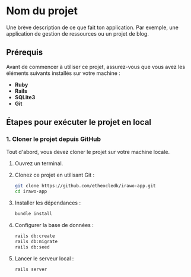 # Nom du projet

Une brève description de ce que fait ton application. Par exemple, une application de gestion de ressources ou un projet de blog.

## Prérequis

Avant de commencer à utiliser ce projet, assurez-vous que vous avez les éléments suivants installés sur votre machine :

- **Ruby** 
- **Rails** 
- **SQLite3** 
- **Git** 

## Étapes pour exécuter le projet en local

### 1. Cloner le projet depuis GitHub

Tout d'abord, vous devez cloner le projet sur votre machine locale.

1. Ouvrez un terminal.
2. Clonez ce projet en utilisant Git :

   ```bash
   git clone https://github.com/etheocledk/irawo-app.git
   cd irawo-app
   
3. Installer les dépendances :

   ```bash
   bundle install

4. Configurer la base de données :

   ```bash
   rails db:create
   rails db:migrate
   rails db:seed

5. Lancer le serveur local :

   ```bash
   rails server

